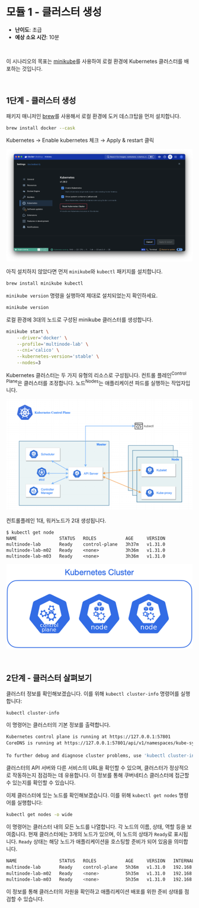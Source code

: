 # 모듈 1 - 클러스터 생성

- **난이도**: 초급
- **예상 소요 시간**: 10분

&nbsp;

이 시나리오의 목표는 [minikube](https://github.com/kubernetes/minikube)를 사용하여 로컬 환경에 Kubernetes 클러스터를 배포하는 것입니다.

&nbsp;

## 1단계 - 클러스터 생성

패키지 매니저인 [brew](https://brew.sh/)를 사용해서 로컬 환경에 도커 데스크탑을 먼저 설치합니다.

```bash
brew install docker --cask
```

Kubernetes → Enable kubernetes 체크 → Apply & restart 클릭

![Kubernetes](./asset/1.png)

아직 설치하지 않았다면 먼저 `minikube`와 `kubectl` 패키지를 설치합니다.

```bash
brew install minikube kubectl
```

`minikube version` 명령을 실행하여 제대로 설치되었는지 확인하세요.

```bash
minikube version
```

로컬 환경에 3대의 노드로 구성된 minikube 클러스터를 생성합니다.

```bash
minikube start \
    --driver='docker' \
    --profile='multinode-lab' \
    --cni='calico' \
    --kubernetes-version='stable' \
    --nodes=3
```

Kubernetes 클러스터는 두 가지 유형의 리소스로 구성됩니다. 컨트롤 플레인<sup>Control Plane</sup>은 클러스터를 조정합니다. 노드<sup>Nodes</sup>는 애플리케이션 파드를 실행하는 작업자입니다.

![Control Plane and Nodes](./asset/2.png)

컨트롤플레인 1대, 워커노드가 2대 생성됩니다.

```console
$ kubectl get node
NAME                STATUS   ROLES           AGE     VERSION
multinode-lab       Ready    control-plane   3h37m   v1.31.0
multinode-lab-m02   Ready    <none>          3h36m   v1.31.0
multinode-lab-m03   Ready    <none>          3h36m   v1.31.0
```

![Kubernetes 클러스터 구성도](./asset/3.png)

&nbsp;

## 2단계 - 클러스터 살펴보기

클러스터 정보를 확인해보겠습니다. 이를 위해 `kubectl cluster-info` 명령어를 실행합니다:

```bash
kubectl cluster-info
```

이 명령어는 클러스터의 기본 정보를 출력합니다.

```bash
Kubernetes control plane is running at https://127.0.0.1:57801
CoreDNS is running at https://127.0.0.1:57801/api/v1/namespaces/kube-system/services/kube-dns:dns/proxy

To further debug and diagnose cluster problems, use 'kubectl cluster-info dump'
```

클러스터의 API 서버와 다른 서비스의 URL을 확인할 수 있으며, 클러스터가 정상적으로 작동하는지 점검하는 데 유용합니다. 이 정보를 통해 쿠버네티스 클러스터에 접근할 수 있는지를 확인할 수 있습니다.

이제 클러스터에 있는 노드를 확인해보겠습니다. 이를 위해 `kubectl get nodes` 명령어를 실행합니다:

```bash
kubectl get nodes -o wide
```

이 명령어는 클러스터 내의 모든 노드를 나열합니다. 각 노드의 이름, 상태, 역할 등을 보여줍니다. 현재 클러스터에는 3개의 노드가 있으며, 이 노드의 상태가 `Ready`로 표시됩니다. `Ready` 상태는 해당 노드가 애플리케이션을 호스팅할 준비가 되어 있음을 의미합니다.

```bash
NAME                STATUS   ROLES           AGE     VERSION   INTERNAL-IP    EXTERNAL-IP   OS-IMAGE             KERNEL-VERSION    CONTAINER-RUNTIME
multinode-lab       Ready    control-plane   5h36m   v1.31.0   192.168.49.2   <none>        Ubuntu 22.04.4 LTS   6.10.0-linuxkit   docker://27.2.0
multinode-lab-m02   Ready    <none>          5h35m   v1.31.0   192.168.49.3   <none>        Ubuntu 22.04.4 LTS   6.10.0-linuxkit   docker://27.2.0
multinode-lab-m03   Ready    <none>          5h35m   v1.31.0   192.168.49.4   <none>        Ubuntu 22.04.4 LTS   6.10.0-linuxkit   docker://27.2.0
```

이 정보를 통해 클러스터의 자원을 확인하고 애플리케이션 배포를 위한 준비 상태를 점검할 수 있습니다.
